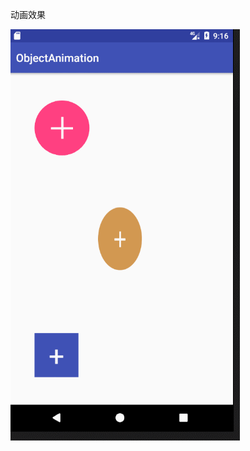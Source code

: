动画效果

![Sample Screenshot](https://github.com/xiedong11/ObjectAnimation/blob/master/picture/GIF.gif)
